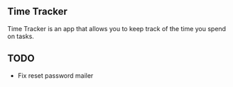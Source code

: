 Time Tracker
----

Time Tracker is an app that allows you to keep track of the time you spend on 
tasks.


TODO
----
* Fix reset password mailer
